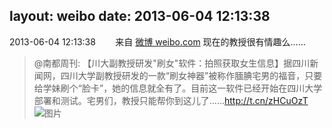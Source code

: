 layout: weibo
date: 2013-06-04 12:13:38
---
2013-06-04 12:13:38  &nbsp;&nbsp;&nbsp;&nbsp;&nbsp;&nbsp; 来自 <a href="http://weibo.com/" rel="nofollow">微博 weibo.com</a>
现在的教授很有情趣么……
>  @南都周刊: 【川大副教授研发"刷女"软件：拍照获取女生信息】据四川新闻网，四川大学副教授研发的一款“刷女神器”被称作腼腆宅男的福音，只要给学妹刷个“脸卡”，她的信息就全有了。目前这一软件已经开始在四川大学部署和测试。宅男们，教授只能帮你到这儿了……http://t.cn/zHCuOzT ​​​
>  ![图片](https://ww4.sinaimg.cn/large/61d7cd94gw1e5bz1z3jwij20ba07i3yl.jpg)
